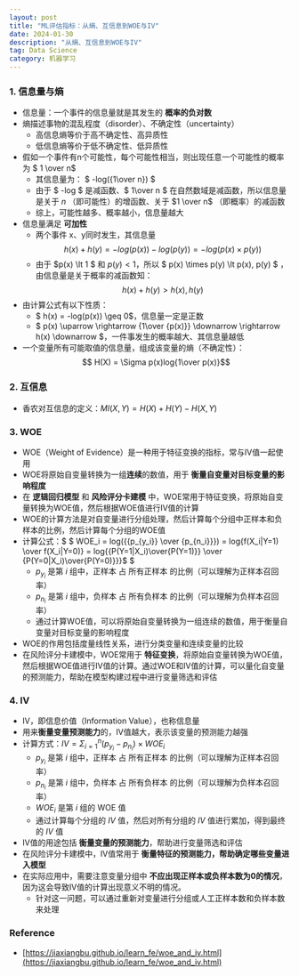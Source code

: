 ```yaml
---
layout: post
title: "ML评估指标：从熵、互信息到WOE与IV"
date: 2024-01-30
description: "从熵、互信息到WOE与IV"
tag: Data Science
category: 机器学习
---
```


### 1. 信息量与熵
- 信息量：一个事件的信息量就是其发生的 **概率的负对数**
- 熵描述事物的混乱程度（disorder）、不确定性（uncertainty）
	+ 高信息熵等价于高不确定性、高异质性
	+ 低信息熵等价于低不确定性、低异质性
- 假如一个事件有n个可能性，每个可能性相当，则出现任意一个可能性的概率为 $ 1 \over n$
	+ 其信息量为： $ -log({1\over n}) $
	+ 由于 $ -log $ 是减函数、$ 1\over n $ 在自然数域是减函数，所以信息量是关于 $n$ （即可能性）的增函数、关于 $1 \over n$ （即概率）的减函数
	+ 综上，可能性越多、概率越小，信息量越大
- 信息量满足 **可加性**
	+ 两个事件 x、y同时发生，其信息量 $$ h(x) + h(y) = -log(p(x)) - log(p(y)) = -log(p(x) \times p(y)) $$
	+ 由于 $p(x) \lt 1 $ 和 $p(y) \lt 1$，所以 $ p(x) \times p(y) \lt p(x), p(y) $ ，由信息量是关于概率的减函数知：$$ h(x) + h(y) > h(x), h(y) $$
- 由计算公式有以下性质：
	+ $ h(x) = -log(p(x)) \geq 0$，信息量一定是正数
	+ $ p(x) \uparrow  \rightarrow  {1\over {p(x)}} \downarrow \rightarrow h(x) \downarrow  $，一件事发生的概率越大、其信息量越低
- 一个变量所有可能取值的信息量，组成该变量的熵（不确定性）：$$ H(X) = \Sigma p(x)log{1\over p(x)}$$

### 2. 互信息
- 香农对互信息的定义：$MI(X, Y) = H(X) + H(Y) - H(X, Y)$

### 3. WOE
- WOE（Weight of Evidence）是一种用于特征变换的指标，常与IV值一起使用
- WOE将原始自变量转换为一组**连续**的数值，用于 **衡量自变量对目标变量的影响程度**
- 在 **逻辑回归模型** 和 **风险评分卡建模** 中，WOE常用于特征变换，将原始自变量转换为WOE值，然后根据WOE值进行IV值的计算
- WOE的计算方法是对自变量进行分组处理，然后计算每个分组中正样本和负样本的比例，然后计算每个分组的WOE值
- 计算公式：$ $ WOE_i = log({{p_{y_i}} \over {p_{n_i}}}) = log{f(X_i|Y=1) \over f(X_i|Y=0)} = log{{P(Y=1|X_i)\over{P(Y=1)}} \over {P(Y=0|X_i)\over{P(Y=0)}}}$ $
	+ $p_{y_i}$ 是第 $i$ 组中，正样本 占 所有正样本 的比例（可以理解为正样本召回率）
	+ $p_{n_i}$ 是第 $i$ 组中，负样本 占 所有负样本 的比例（可以理解为负样本召回率）
	+ 通过计算WOE值，可以将原始自变量转换为一组连续的数值，用于衡量自变量对目标变量的影响程度
- WOE的作用包括度量线性关系，进行分类变量和连续变量的比较
- 在风险评分卡建模中，WOE常用于 **特征变换**，将原始自变量转换为WOE值，然后根据WOE值进行IV值的计算。通过WOE和IV值的计算，可以量化自变量的预测能力，帮助在模型构建过程中进行变量筛选和评估

### 4. IV
- IV，即信息价值（Information Value），也称信息量
- 用来**衡量变量预测能力**的，IV值越大，表示该变量的预测能力越强
- 计算方式：$IV=\Sigma^n_{i=1} (p_{y_i} - p_{n_i}) \times WOE_i$
	+ $p_{y_i}$ 是第 $i$ 组中，正样本 占 所有正样本 的比例（可以理解为正样本召回率）
	+ $p_{n_i}$ 是第 $i$ 组中，负样本 占 所有负样本 的比例（可以理解为负样本召回率）
	+ $WOE_i$ 是第 $i$ 组的 WOE 值
	+ 通过计算每个分组的 $IV$ 值，然后对所有分组的 $IV$ 值进行累加，得到最终的 $IV$ 值
- IV值的用途包括 **衡量变量的预测能力**，帮助进行变量筛选和评估
- 在风险评分卡建模中，IV值常用于 **衡量特征的预测能力，帮助确定哪些变量进入模型**
- 在实际应用中，需要注意变量分组中 **不应出现正样本或负样本数为0的情况**，因为这会导致IV值的计算出现意义不明的情况。
	+ 针对这一问题，可以通过重新对变量进行分组或人工正样本数和负样本数来处理

### Reference
- [https://jiaxiangbu.github.io/learn_fe/woe_and_iv.html](https://jiaxiangbu.github.io/learn_fe/woe_and_iv.html)
